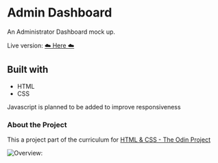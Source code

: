 # Admin Dashboard 

An Administrator Dashboard mock up. 

Live version: [☁️ Here ☁️](https://diana2x.github.io/Admin-Dashboard/)

## Built with

- HTML
- CSS

Javascript is planned to be added to improve responsiveness

### About the Project

This a project part of the curriculum for [HTML & CSS - The Odin Project](https://www.theodinproject.com/lessons/node-path-intermediate-html-and-css-admin-dashboard) 

![Overview:]()

